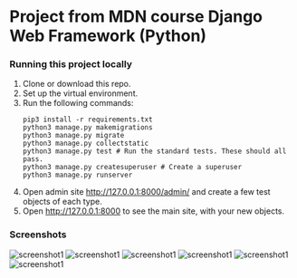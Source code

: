 # Project from MDN course Django Web Framework (Python)

### Running this project locally
1. Clone or download this repo.
2. Set up the virtual environment.
3. Run the following commands:
    ```
    pip3 install -r requirements.txt
    python3 manage.py makemigrations
    python3 manage.py migrate
    python3 manage.py collectstatic
    python3 manage.py test # Run the standard tests. These should all pass.
    python3 manage.py createsuperuser # Create a superuser
    python3 manage.py runserver
    ```
4. Open admin site http://127.0.0.1:8000/admin/ and create a few test objects of each type.
5. Open http://127.0.0.1:8000 to see the main site, with your new objects.

### Screenshots
![screenshot1](https://i.imgur.com/S0kRcBc.png)
![screenshot1](https://i.imgur.com/3Hnuk7l.png)
![screenshot1](https://i.imgur.com/SRhi29j.png)
![screenshot1](https://i.imgur.com/iayp8J5.png)
![screenshot1](https://i.imgur.com/3s5oxNH.png)
![screenshot1](https://i.imgur.com/hDhmYhN.png)

